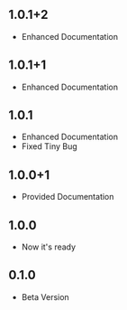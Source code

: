 ## 1.0.1+2
* Enhanced Documentation

## 1.0.1+1
* Enhanced Documentation

## 1.0.1
* Enhanced Documentation
* Fixed Tiny Bug

## 1.0.0+1
* Provided Documentation

## 1.0.0
* Now it's ready

## 0.1.0
* Beta Version